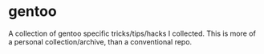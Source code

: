 # gentoo
A collection of gentoo specific tricks/tips/hacks I collected. This is more of a personal collection/archive, than a conventional repo.
